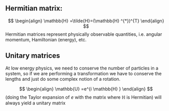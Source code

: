 
## Hermitian matrix:
$$
\begin{align}
\mathbb{H} =\tilde{H}=(\mathbb{H} ^{*})^{T}
\end{align}
$$
Hermitian matrices represent physically observable quantities, i.e. angular momentum, Hamiltonian (energy), etc. 

## Unitary matrices

At low energy physics, we need to conserve the number of particles in a system, so if we are performing a transformation we have to conserve the lengths and just do some complex notion of a rotation. 

$$
\begin{align}
\mathbb{U} =e^{i \mathbb{H} }
\end{align}
$$
(doing the Taylor expansion of $e$ with the matrix where $\mathbb{H}$ is Hermitian) will always yield a unitary matrix 

